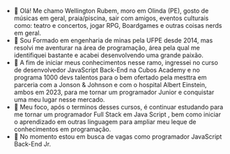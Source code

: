 - 👋 Olá! Me chamo Wellington Rubem, moro em Olinda (PE), gosto de músicas em geral, praia/piscina, sair com amigos, eventos culturais como: teatro e concertos, jogar RPG, Boardgames e outras coisas nerds em geral. 
- 🌱 Sou Formado em engenharia de minas pela UFPE desde 2014, mas resolvi me aventurar na área de programação, área pela qual me identifiquei bastante e acabei desenvolvendo uma grande paixão.
- 🌱 A fim de iniciar meus conhecimentos nesse ramo, ingressei no curso de desenvolvedor JavaScript Back-End na Cubos Academy e no programa 1000 devs talentos para o bem ofertado pela mesttra em parceria com a Jonson & Johnson e com o hospital Albert Einstein, ambos em 2023, para me tornar um programador Junior e conquistar uma meu lugar nesse mercado.
- 💞️ Meu foco, após o terminos desses cursos, é continuar estudando para me tornar um programador Full Stack em Java Script , bem como iniciar o aprendizado em outras linguagem para ampliar meu leque de conhecimentos em programação.
- 👀 No momento estou em busca de vagas como programador JavaScript Back-End Jr. 
